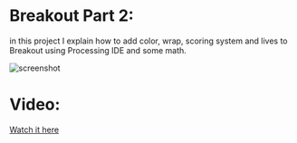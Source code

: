 # Breakout Part 2:
in this project I explain how to add color, wrap, scoring system and lives to Breakout using Processing IDE and some math.

![screenshot](https://raw.githubusercontent.com/abdalmoniem/ViCodes/master/ViCodes/ViC_2_Breakout/Part_2/assets/screenshot.png)

# Video:
[Watch it here](https://youtu.be/Hda0yD7QrVQ)